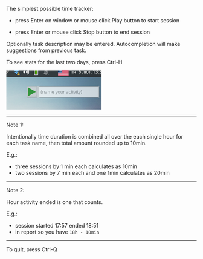 The simplest possible time tracker:

- press Enter on window or mouse click Play button to start session

- press Enter or mouse click Stop button to end session

Optionally task description may be entered. Autocompletion will make suggestions from previous task.

To see stats for the last two days, press Ctrl-H

![Screenshot](images/eltime.png)

---
Note 1:

Intentionally time duration is combined all over the each single hour for each task name, then total amount rounded up to 10min.

E.g.:
- three sessions by 1 min each calculates as 10min
- two sessions by 7 min each and one 1min calculates as 20min

---
Note 2: 

Hour activity ended is one that counts.

E.g.:

- session started 17:57 ended 18:51
- in report so you have ```18h - 10min```

---
To quit, press Ctrl-Q
